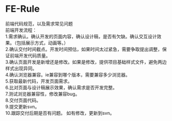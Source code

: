 # FE-Rule
前端代码规范，以及需求常见问题   
前端开发流程：  
1.需求确认。确认开发的页面内容，确认设计稿，是否有欠缺。确认交互设计效果。（包括展示方式，动画等。）  
2.确认交付时间截点。开发时间预估，如果时间太过紧急，需要争取提出调整，保证前端开发代码质量。  
3.确认页面开发是新增还是修改。如果是修改，提供项目基础样式文件，避免两边样式出现异同。  
4.确认浏览器兼容。ie兼容到哪个版本，需要兼容多少浏览器。   
5.获取最新代码，开发页面需求。  
6.比对页面与设计稿展示效果，确认需求是否开发完整。  
7.测试浏览器兼容性，修改兼容bug。  
8.交付页面代码。  
9.提交更新svn。  
10.跟踪交付后期是否有问题。 如有修改，更新到svn。  



